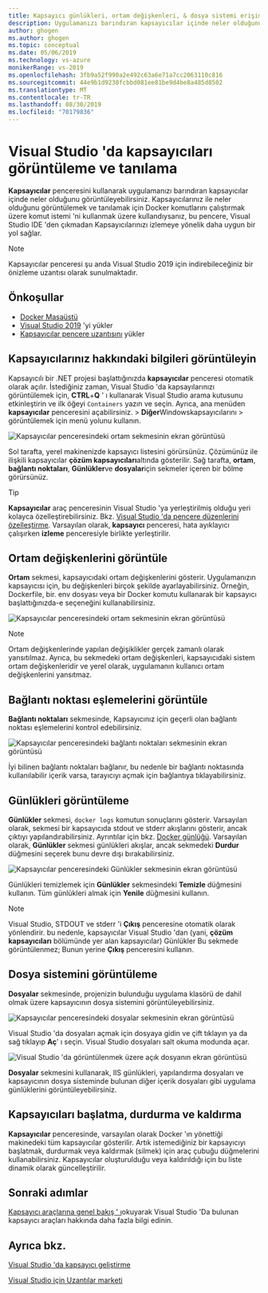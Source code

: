 ```yaml
---
title: Kapsayıcı günlükleri, ortam değişkenleri, & dosya sistemi erişimi
description: Uygulamanızı barındıran kapsayıcılar içinde neler olduğunu görmek için bir araç penceresi kullanarak Visual Studio 'da kapsayıcı tabanlı uygulamalarınızı hata ayıklama ve tanılama olanağından nasıl iyileştirebileceğinizi açıklar.
author: ghogen
ms.author: ghogen
ms.topic: conceptual
ms.date: 05/06/2019
ms.technology: vs-azure
monikerRange: vs-2019
ms.openlocfilehash: 3fb9a52f990a2e492c63a6e71a7cc2063110c816
ms.sourcegitcommit: 44e9b1d9230fcbbd081ee81be9d4be8a485d8502
ms.translationtype: MT
ms.contentlocale: tr-TR
ms.lasthandoff: 08/30/2019
ms.locfileid: "70179836"
---
```

# <a name="how-to-view-and-diagnose-containers-in-visual-studio"></a>Visual Studio 'da kapsayıcıları görüntüleme ve tanılama

**Kapsayıcılar** penceresini kullanarak uygulamanızı barındıran kapsayıcılar içinde neler olduğunu görüntüleyebilirsiniz. Kapsayıcılarınız ile neler olduğunu görüntülemek ve tanılamak için Docker komutlarını çalıştırmak üzere komut istemi 'ni kullanmak üzere kullandıysanız, bu pencere, Visual Studio IDE 'den çıkmadan Kapsayıcılarınızı izlemeye yönelik daha uygun bir yol sağlar.

> [!NOTE]
> Kapsayıcılar penceresi şu anda Visual Studio 2019 için indirebileceğiniz bir önizleme uzantısı [](https://aka.ms/vscontainerspreview) olarak sunulmaktadır.

## <a name="prerequisites"></a>Önkoşullar

- [Docker Masaüstü](https://hub.docker.com/editions/community/docker-ce-desktop-windows)
- [Visual Studio 2019](https://visualstudio.microsoft.com/downloads) 'yi yükler
- [Kapsayıcılar pencere uzantısını](https://aka.ms/vscontainerspreview) yükler

## <a name="view-information-about-your-containers"></a>Kapsayıcılarınız hakkındaki bilgileri görüntüleyin

Kapsayıcılı bir .NET projesi başlattığınızda **kapsayıcılar** penceresi otomatik olarak açılır. İstediğiniz zaman, Visual Studio 'da kapsayılarınızı görüntülemek için, **CTRL**+**Q** ' ı kullanarak Visual Studio arama kutusunu etkinleştirin ve ilk öğeyi `Containers` yazın ve seçin. Ayrıca, ana menüden **kapsayıcılar** penceresini açabilirsiniz.  > **Diğer**Windowskapsayıcılarını > görüntülemek için menü yolunu kullanın.  

![Kapsayıcılar penceresindeki ortam sekmesinin ekran görüntüsü](media/view-and-diagnose-containers/container-window.png)

Sol tarafta, yerel makinenizde kapsayıcı listesini görürsünüz. Çözümünüz ile ilişkili kapsayıcılar **çözüm kapsayıcıları**altında gösterilir. Sağ tarafta, **ortam**, **bağlantı noktaları**, **Günlükler**ve **dosyalar**için sekmeler içeren bir bölme görürsünüz.

> [!TIP]
> **Kapsayıcılar** araç penceresinin Visual Studio 'ya yerleştirilmiş olduğu yeri kolayca özelleştirebilirsiniz. Bkz. [Visual Studio 'da pencere düzenlerini özelleştirme](/visualstudio/ide/customizing-window-layouts-in-visual-studio). Varsayılan olarak, **kapsayıcı** penceresi, hata ayıklayıcı çalışırken **izleme** penceresiyle birlikte yerleştirilir.

## <a name="view-environment-variables"></a>Ortam değişkenlerini görüntüle

**Ortam** sekmesi, kapsayıcıdaki ortam değişkenlerini gösterir. Uygulamanızın kapsayıcısı için, bu değişkenleri birçok şekilde ayarlayabilirsiniz. Örneğin, Dockerfile, bir. env dosyası veya bir Docker komutu kullanarak bir kapsayıcı başlattığınızda-e seçeneğini kullanabilirsiniz.

![Kapsayıcılar penceresindeki ortam sekmesinin ekran görüntüsü](media/view-and-diagnose-containers/container-environment-vars.png)

> [!NOTE]
> Ortam değişkenlerinde yapılan değişiklikler gerçek zamanlı olarak yansıtılmaz. Ayrıca, bu sekmedeki ortam değişkenleri, kapsayıcıdaki sistem ortam değişkenleridir ve yerel olarak, uygulamanın kullanıcı ortam değişkenlerini yansıtmaz.

## <a name="view-port-mappings"></a>Bağlantı noktası eşlemelerini görüntüle

**Bağlantı noktaları** sekmesinde, Kapsayıcınız için geçerli olan bağlantı noktası eşlemelerini kontrol edebilirsiniz.

![Kapsayıcılar penceresindeki bağlantı noktaları sekmesinin ekran görüntüsü](media/view-and-diagnose-containers/container-ports.png)

İyi bilinen bağlantı noktaları bağlanır, bu nedenle bir bağlantı noktasında kullanılabilir içerik varsa, tarayıcıyı açmak için bağlantıya tıklayabilirsiniz.

## <a name="view-logs"></a>Günlükleri görüntüleme

**Günlükler** sekmesi, `docker logs` komutun sonuçlarını gösterir. Varsayılan olarak, sekmesi bir kapsayıcıda stdout ve stderr akışlarını gösterir, ancak çıktıyı yapılandırabilirsiniz. Ayrıntılar için bkz. [Docker günlüğü](https://docs.docker.com/config/containers/logging/).  Varsayılan olarak, **Günlükler** sekmesi günlükleri akışlar, ancak sekmedeki **Durdur** düğmesini seçerek bunu devre dışı bırakabilirsiniz.

![Kapsayıcılar penceresindeki Günlükler sekmesinin ekran görüntüsü](media/view-and-diagnose-containers/containers-logs.jpg)

Günlükleri temizlemek için **Günlükler** sekmesindeki **Temizle** düğmesini kullanın.  Tüm günlükleri almak için **Yenile** düğmesini kullanın.

> [!NOTE]
> Visual Studio, STDOUT ve stderr 'i **Çıkış** penceresine otomatik olarak yönlendirir. bu nedenle, kapsayıcılar Visual Studio 'dan (yani, **çözüm kapsayıcıları** bölümünde yer alan kapsayıcılar) Günlükler Bu sekmede görüntülenmez; Bunun yerine **Çıkış** penceresini kullanın.

## <a name="view-the-filesystem"></a>Dosya sistemini görüntüleme

**Dosyalar** sekmesinde, projenizin bulunduğu uygulama klasörü de dahil olmak üzere kapsayıcının dosya sistemini görüntüleyebilirsiniz.

![Kapsayıcılar penceresindeki dosyalar sekmesinin ekran görüntüsü](media/view-and-diagnose-containers/container-filesystem.png)

Visual Studio 'da dosyaları açmak için dosyaya gidin ve çift tıklayın ya da sağ tıklayıp **Aç**' ı seçin. Visual Studio dosyaları salt okuma modunda açar.

![Visual Studio 'da görüntülenmek üzere açık dosyanın ekran görüntüsü](media/view-and-diagnose-containers/container-file-open.png)

**Dosyalar** sekmesini kullanarak, IIS günlükleri, yapılandırma dosyaları ve kapsayıcının dosya sisteminde bulunan diğer içerik dosyaları gibi uygulama günlüklerini görüntüleyebilirsiniz.

## <a name="start-stop-and-remove-containers"></a>Kapsayıcıları başlatma, durdurma ve kaldırma

**Kapsayıcılar** penceresinde, varsayılan olarak Docker 'ın yönettiği makinedeki tüm kapsayıcılar gösterilir. Artık istemediğiniz bir kapsayıcıyı başlatmak, durdurmak veya kaldırmak (silmek) için araç çubuğu düğmelerini kullanabilirsiniz.  Kapsayıcılar oluşturulduğu veya kaldırıldığı için bu liste dinamik olarak güncelleştirilir.

## <a name="next-steps"></a>Sonraki adımlar

[Kapsayıcı araçlarına genel bakış ' ı](overview.md)okuyarak Visual Studio 'Da bulunan kapsayıcı araçları hakkında daha fazla bilgi edinin.

## <a name="see-also"></a>Ayrıca bkz.

[Visual Studio 'da kapsayıcı geliştirme](/visualstudio/containers)

[Visual Studio için Uzantılar marketi](https://marketplace.visualstudio.com/)
